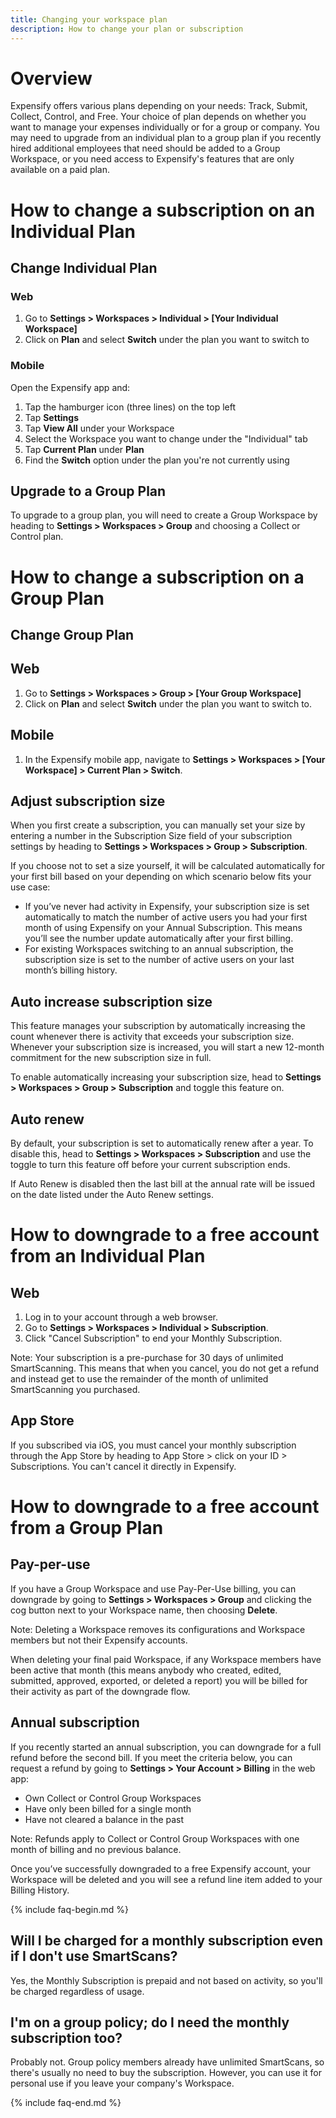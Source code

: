 ```yaml
---
title: Changing your workspace plan
description: How to change your plan or subscription
---
```

# Overview
Expensify offers various plans depending on your needs: Track, Submit, Collect, Control, and Free. Your choice of plan depends on whether you want to manage your expenses individually or for a group or company. You may need to upgrade from an individual plan to a group plan if you recently hired additional employees that need should be added to a Group Workspace, or you need access to Expensify's features that are only available on a paid plan.

# How to change a subscription on an Individual Plan
## Change Individual Plan
### Web
1. Go to **Settings > Workspaces > Individual > [Your Individual Workspace]**
1. Click on **Plan** and select **Switch** under the plan you want to switch to
### Mobile
Open the Expensify app and:
1. Tap the hamburger icon (three lines) on the top left
1. Tap **Settings**
1. Tap **View All** under your Workspace
1. Select the Workspace you want to change under the "Individual" tab
1. Tap **Current Plan** under **Plan**
1. Find the **Switch** option under the plan you're not currently using
## Upgrade to a Group Plan
To upgrade to a group plan, you will need to create a Group Workspace by heading to **Settings > Workspaces > Group** and choosing a Collect or Control plan.

# How to change a subscription on a Group Plan
## Change Group Plan
## Web
1. Go to **Settings > Workspaces > Group > [Your Group Workspace]**
1. Click on **Plan** and select **Switch** under the plan you want to switch to.

## Mobile
1. In the Expensify mobile app, navigate to **Settings > Workspaces > [Your Workspace] > Current Plan > Switch**.

## Adjust subscription size
When you first create a subscription, you can manually set your size by entering a number in the Subscription Size field of your subscription settings by heading to **Settings > Workspaces > Group > Subscription**.

If you choose not to set a size yourself, it will be calculated automatically for your first bill based on your depending on which scenario below fits your use case: 
- If you’ve never had activity in Expensify, your subscription size is set automatically to match the number of active users you had your first month of using Expensify on your Annual Subscription. This means you’ll see the number update automatically after your first billing.
- For existing Workspaces switching to an annual subscription, the subscription size is set to the number of active users on your last month’s billing history. 

## Auto increase subscription size
This feature manages your subscription by automatically increasing the count whenever there is activity that exceeds your subscription size. Whenever your subscription size is increased, you will start a new 12-month commitment for the new subscription size in full.

To enable automatically increasing your subscription size, head to **Settings > Workspaces > Group > Subscription** and toggle this feature on.

## Auto renew
By default, your subscription is set to automatically renew after a year. To disable this, head to **Settings > Workspaces > Subscription** and use the toggle to turn this feature off before your current subscription ends.

If Auto Renew is disabled then the last bill at the annual rate will be issued on the date listed under the Auto Renew settings.

# How to downgrade to a free account from an Individual Plan
## Web
1. Log in to your account through a web browser.
1. Go to **Settings > Workspaces > Individual > Subscription**.
1. Click "Cancel Subscription" to end your Monthly Subscription.

Note: Your subscription is a pre-purchase for 30 days of unlimited SmartScanning. This means that when you cancel, you do not get a refund and instead get to use the remainder of the month of unlimited SmartScanning you purchased.

## App Store
If you subscribed via iOS, you must cancel your monthly subscription through the App Store by heading to App Store > click on your ID > Subscriptions. You can't cancel it directly in Expensify.

# How to downgrade to a free account from a Group Plan
## Pay-per-use
If you have a Group Workspace and use Pay-Per-Use billing, you can downgrade by going to **Settings > Workspaces > Group** and clicking the cog button next to your Workspace name, then choosing **Delete**.

Note: Deleting a Workspace removes its configurations and Workspace members but not their Expensify accounts.

When deleting your final paid Workspace, if any Workspace members have been active that month (this means anybody who created, edited, submitted, approved, exported, or deleted a report) you will be billed for their activity as part of the downgrade flow.

## Annual subscription
If you recently started an annual subscription, you can downgrade for a full refund before the second bill. If you meet the criteria below, you can request a refund by going to **Settings > Your Account > Billing** in the web app:
- Own Collect or Control Group Workspaces
- Have only been billed for a single month 
- Have not cleared a balance in the past

Note: Refunds apply to Collect or Control Group Workspaces with one month of billing and no previous balance.

Once you’ve successfully downgraded to a free Expensify account, your Workspace will be deleted and you will see a refund line item added to your Billing History.

{% include faq-begin.md %}
## Will I be charged for a monthly subscription even if I don't use SmartScans?
Yes, the Monthly Subscription is prepaid and not based on activity, so you'll be charged regardless of usage.

## I'm on a group policy; do I need the monthly subscription too?
Probably not. Group policy members already have unlimited SmartScans, so there's usually no need to buy the subscription. However, you can use it for personal use if you leave your company's Workspace.

{% include faq-end.md %}
